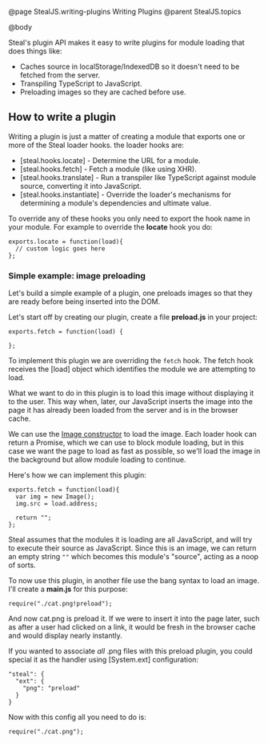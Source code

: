 @page StealJS.writing-plugins Writing Plugins
@parent StealJS.topics

@body

Steal's plugin API makes it easy to write plugins for module loading that does things like:

* Caches source in localStorage/IndexedDB so it doesn't need to be fetched from the server.
* Transpiling TypeScript to JavaScript.
* Preloading images so they are cached before use.

## How to write a plugin

Writing a plugin is just a matter of creating a module that exports one or more of the Steal loader hooks. the loader hooks are:

* [steal.hooks.locate] - Determine the URL for a module.
* [steal.hooks.fetch] - Fetch a module (like using XHR).
* [steal.hooks.translate] - Run a transpiler like TypeScript against module source, converting it into JavaScript.
* [steal.hooks.instantiate] - Override the loader's mechanisms for determining a module's dependencies and ultimate value.

To override any of these hooks you only need to export the hook name in your module. For example to override the **locate** hook you do:

```
exports.locate = function(load){
  // custom logic goes here
};
```

### Simple example: image preloading

Let's build a simple example of a plugin, one preloads images so that they are ready before being inserted into the DOM.

Let's start off by creating our plugin, create a file **preload.js** in your project:

```
exports.fetch = function(load) {

};
```

To implement this plugin we are overriding the `fetch` hook. The fetch hook receives the [load] object which identifies the module we are attempting to load.

What we want to do in this plugin is to load this image without displaying it to the user. This way when, later, our JavaScript inserts the image into the page it has already been loaded from the server and is in the browser cache.

We can use the [Image constructor](https://developer.mozilla.org/en-US/docs/Web/API/HTMLImageElement/Image) to load the image.  Each loader hook can return a Promise, which we can use to block module loading, but in this case we want the page to load as fast as possible, so we'll load the image in the background but allow module loading to continue.

Here's how we can implement this plugin:

```
exports.fetch = function(load){
  var img = new Image();
  img.src = load.address;

  return "";
};
```

Steal assumes that the modules it is loading are all JavaScript, and will try to execute their source as JavaScript. Since this is an image, we can return an empty string `""` which becomes this module's "source", acting as a noop of sorts.

To now use this plugin, in another file use the bang syntax to load an image. I'll create a **main.js** for this purpose:

```
require("./cat.png!preload");
```

And now cat.png is preload it. If we were to insert it into the page later, such as after a user had clicked on a link, it would be fresh in the browser cache and would display nearly instantly.

If you wanted to associate *all* .png files with this preload plugin, you could special it as the handler using [System.ext] configuration:

```
"steal": {
  "ext": {
    "png": "preload"
  }
}
```

Now with this config all you need to do is:

```
require("./cat.png");
```
